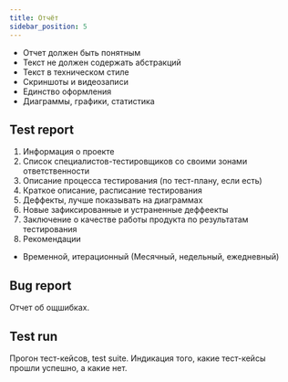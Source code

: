 ```yaml
---
title: Отчёт
sidebar_position: 5
---
```


- Отчет должен быть понятным
- Текст не должен содержать абстракций
- Текст в техническом стиле
- Скриншоты и видеозаписи
- Единство оформления
- Диаграммы, графики, статистика

## Test report

1. Информация о проекте
2. Список специалистов-тестировщиков со своими зонами ответственности
3. Описание процесса тестирования (по тест-плану, если есть)
4. Краткое описание, расписание тестирования
5. Деффекты, лучше показывать на диаграммах
6. Новые зафиксированные и устраненные деффеекты
7. Заключение о качестве работы продукта по результатам тестирования
8. Рекомендации

- Временной, итерационный (Месячный, недельный, ежедневный)

## Bug report

Отчет об ощшибках.

## Test run

Прогон тест-кейсов, test suite. Индикация того, какие тест-кейсы прошли успешно, а какие нет.



